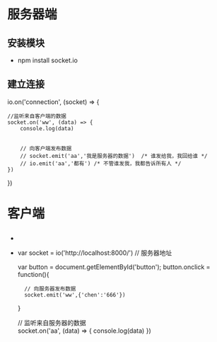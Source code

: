 # 服务器端
## 安装模块
* npm install socket.io

## 建立连接
 io.on('connection', (socket) => {
    
    //监听来自客户端的数据
    socket.on('ww', (data) => {
        console.log(data)
        
        
        // 向客户端发布数据
        // socket.emit('aa','我是服务器的数据')  /* 谁发给我，我回给谁 */
        // io.emit('aa','都有') /* 不管谁发我，我都告诉所有人 */
    })

})

# 客户端
## 
* <script src='http://localhost:8000/socket.io/socket.io.js'></script>
* var socket = io('http://localhost:8000/')  // 服务器地址

   var button = document.getElementById('button');
   button.onclick = function(){
        
        // 向服务器发布数据
        socket.emit('ww',{'chen':'666'})
    }
    
    
    // 监听来自服务器的数据 <br/>
    socket.on('aa', (data) => {
        console.log(data)
    })
